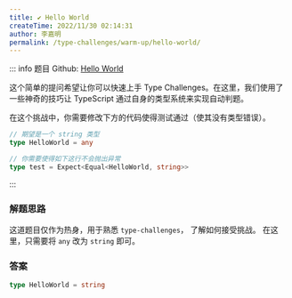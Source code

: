 ```yaml
---
title: ✔️ Hello World
createTime: 2022/11/30 02:14:31
author: 李嘉明
permalink: /type-challenges/warm-up/hello-world/
---
```


::: info 题目
Github: [Hello World](https://github.com/type-challenges/type-challenges/tree/main/questions/00013-warm-hello-world)

这个简单的提问希望让你可以快速上手 Type Challenges。在这里，我们使用了一些神奇的技巧让 TypeScript 通过自身的类型系统来实现自动判题。

在这个挑战中，你需要修改下方的代码使得测试通过（使其没有类型错误）。

```ts
// 期望是一个 string 类型
type HelloWorld = any
```

```ts
// 你需要使得如下这行不会抛出异常
type test = Expect<Equal<HelloWorld, string>>
```

:::

### 解题思路

这道题目仅作为热身，用于熟悉 `type-challenges`， 了解如何接受挑战。
在这里，只需要将 `any` 改为 `string` 即可。

### 答案

```ts
type HelloWorld = string
```
